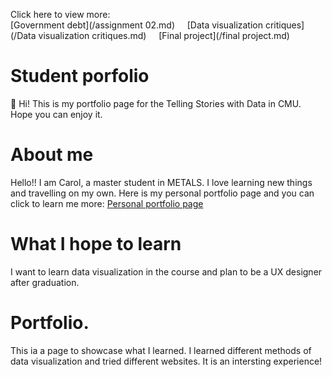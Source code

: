 Click here to view more: 
<br/>
[Government debt](/assignment 02.md) &nbsp;&nbsp;&nbsp;
[Data visualization critiques](/Data visualization critiques.md) &nbsp;&nbsp;&nbsp;
[Final project](/final project.md) &nbsp;&nbsp;&nbsp;

# Student porfolio
🤩 Hi! This is my portfolio page for the Telling Stories with Data in CMU. Hope you can enjoy it. 

# About me

Hello!! I am Carol, a master student in METALS. I love learning new things and travelling on my own. Here is my personal portfolio page and you can click to learn me more: [Personal portfolio page](http://www.yuejiang.me)

# What I hope to learn
I want to learn data visualization in the course and plan to be a UX designer after graduation.

# Portfolio.
This ia a page to showcase what I learned. I learned different methods of data visualization and tried different websites. It is an intersting experience!



  
